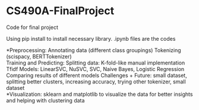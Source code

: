 # CS490A-FinalProject
Code for final project 

Using pip install to install necessary library.
.ipynb files are the codes

*Preprocessing:
Annotating data (different class groupings)
Tokenizing (scispacy, BERTTokenizer)  
Training and Predicting:
	Splitting data: 
K-fold-like manual implementation
	Tfidf
Models:
LinearSVC, NuSVC, SVC, Naive Bayes, Logistic Regression
Comparing results of different models
Challenges + Future: small dataset, splitting better clusters, increasing accuracy, trying other tokenizer, small dataset</br>
*Visualization: sklearn and matplotlib to visualize the data for better insights and helping with clustering data
